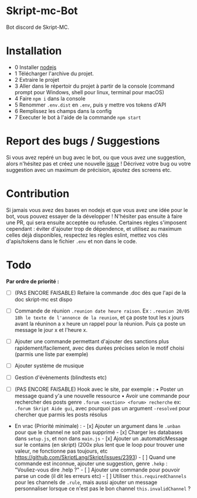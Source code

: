 # Skript-mc-Bot

Bot discord de Skript-MC.

# Installation

 - 0 Installer [nodejs](https://nodejs.org/fr/)
 - 1 Télécharger l'archive du projet.
 - 2 Extraire le projet
 - 3 Aller dans le répertoir du projet à partir de la console (command prompt pour Windows, shell pour linux, terminal pour macOS)
 - 4 Faire `npm i` dans la console 
 - 5 Renommer `.env.dist` en `.env`, puis y mettre vos tokens d'API
 - 6 Remplissez les champs dans la config
 - 7 Executer le bot à l'aide de la commande `npm start`

# Report des bugs / Suggestions

Si vous avez repéré un bug avec le bot, ou que vous avez une suggestion, alors n'hésitez pas et créez une nouvelle [issue](https://github.com/Skript-MC/Swan/issues) ! Décrivez votre bug ou votre suggestion avec un maximum de précision, ajoutez des screens etc.

# Contribution

Si jamais vous avez des bases en nodejs et que vous avez une idée pour le bot, vous pouvez essayer de la développer ! N'hésiter pas ensuite à faire une PR, qui sera ensuite acceptée ou refusée. Certaines règles s'imposent cependant : éviter d'ajouter trop de dépendence, et utilisez au maximum celles déjà disponibles, respectez les règles eslint, mettez vos clés d'apis/tokens dans le fichier `.env` et non dans le code.

# Todo

__Par ordre de priorité :__
 - [ ] (PAS ENCORE FAISABLE) Refaire la commande .doc dès que l'api de la doc skript-mc est dispo
 - [ ] Commande de réunion `.reunion date heure raison`. Ex : `.reunion 20/05 18h le texte de l'annonce de la reunion`, et ça poste tout les x jours avant la réuninon a x heure un rappel pour la réunion. Puis ça poste un message le jour x et l'heure x.
 - [ ] Ajouter une commande permettant d'ajouter des sanctions plus rapidement/facilement, avec des durées précises selon le motif choisi (parmis une liste par exemple)
 - [ ] Ajouter système de musique
 - [ ] Gestion d'évènements (blindtests etc)
 - [ ] (PAS ENCORE FAISABLE) Hook avec le site, par exemple :
        • Poster un message quand y'a une nouvelle ressource
        • Avoir une commande pour rechercher des posts genre `.forum <section> <forum> recherche` ex: `.forum Skript Aide gui`, avec pourquoi pas un argument `-resolved` pour chercher que parmis les posts résolus


 - En vrac (Priorité minimale) :
       - [x] Ajouter un argument dans le `.unban` pour que le channel ne soit pas supprimé
       - [x] Charger les databases dans `setup.js`, et non dans `main.js`
       - [x] Ajouter un .automaticMessage sur le contains (en skript) (200x plus lent que le loop pour trouver une valeur, ne fonctionne pas toujours, etc https://github.com/SkriptLang/Skript/issues/2393)
       - [ ] Quand une commande est inconnue, ajouter une suggestion, genre `.hekp` : "Vouliez-vous dire .help ?"
       - [ ] Ajouter une commande pour pouvoir parse un code (il dit les erreurs etc)
       - [ ] Utiliser `this.requiredChannels` pour les channels de `.rule`, mais aussi ajouter un message personnaliser lorsque ce n'est pas le bon channel `this.invalidChannel` ?
